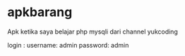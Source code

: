 # apkbarang
Apk ketika saya belajar php mysqli dari channel yukcoding


login :
username: admin
password: admin

